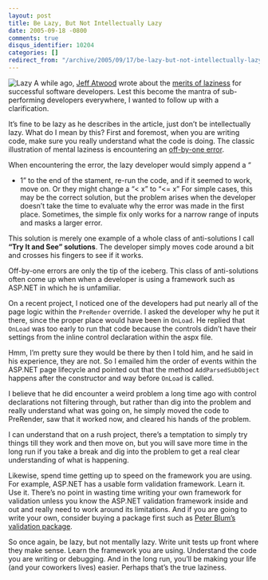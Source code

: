 ```yaml
---
layout: post
title: Be Lazy, But Not Intellectually Lazy
date: 2005-09-18 -0800
comments: true
disqus_identifier: 10204
categories: []
redirect_from: "/archive/2005/09/17/be-lazy-but-not-intellectually-lazy.aspx/"
---
```


![Lazy](https://haacked.com/images/HomerLazy.jpg) A while ago, [Jeff
Atwood](http://www.codinghorror.com/blog/) wrote about the [merits of
laziness](http://www.codinghorror.com/blog/archives/000373.html) for
successful software developers. Lest this become the mantra of
sub-performing developers everywhere, I wanted to follow up with a
clarification.

It’s fine to be lazy as he describes in the article, just don’t be
intellectually lazy. What do I mean by this? First and foremost, when
you are writing code, make sure you really understand what the code is
doing. The classic illustration of mental laziness is encountering an
[off-by-one error](http://en.wikipedia.org/wiki/Off-by-one_error).

When encountering the error, the lazy developer would simply append a “
+ 1” to the end of the stament, re-run the code, and if it seemed to
work, move on. Or they might change a “\< x” to “\<= x” For simple
cases, this may be the correct solution, but the problem arises when the
developer doesn’t take the time to evaluate why the error was made in
the first place. Sometimes, the simple fix only works for a narrow range
of inputs and masks a larger error.

This solution is merely one example of a whole class of anti-solutions I
call **“Try It and See” solutions**. The developer simply moves code
around a bit and crosses his fingers to see if it works.

Off-by-one errors are only the tip of the iceberg. This class of
anti-solutions often come up when when a developer is using a framework
such as ASP.NET in which he is unfamiliar.

On a recent project, I noticed one of the developers had put nearly all
of the page logic within the `PreRender` override. I asked the developer
why he put it there, since the proper place would have been in `OnLoad`.
He replied that `OnLoad` was too early to run that code because the
controls didn’t have their settings from the inline control declaration
within the aspx file.

Hmm, I’m pretty sure they would be there by then I told him, and he said
in his experience, they are not. So I emailed him the order of events
within the ASP.NET page lifecycle and pointed out that the method
`AddParsedSubObject` happens after the constructor and way before
`OnLoad` is called.

I believe that he did encounter a weird problem a long time ago with
control declarations not filtering through, but rather than dig into the
problem and really understand what was going on, he simply moved the
code to PreRender, saw that it worked now, and cleared his hands of the
problem.

I can understand that on a rush project, there’s a temptation to simply
try things till they work and then move on, but you will save more time
in the long run if you take a break and dig into the problem to get a
real clear understanding of what is happening.

Likewise, spend time getting up to speed on the framework you are using.
For example, ASP.NET has a usable form validation framework. Learn it.
Use it. There’s no point in wasting time writing your own framework for
validation unless you know the ASP.NET validation framework inside and
out and really need to work around its limitations. And if you are going
to write your own, consider buying a package first such as [Peter Blum’s
validation package](http://www.peterblum.com/vam/home.aspx).

So once again, be lazy, but not mentally lazy. Write unit tests up front
where they make sense. Learn the framework you are using. Understand the
code you are writing or debugging. And in the long run, you’ll be making
your life (and your coworkers lives) easier. Perhaps that’s the true
laziness.

